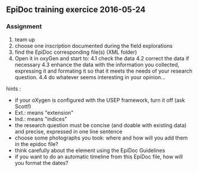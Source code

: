 ## EpiDoc training exercice 2016-05-24

### Assignment


1. team up
2. choose one inscription documented during the field explorations
3. find the EpiDoc corresponding file(s) (XML folder)
4. Open it in oxyGen and start to:
4.1 check the data
4.2 correct the data if necessary
4.3 enhance the data with the information you collected, expressing it and formating it so that it meets the needs of your research question.
4.4 do whatever seems interesting in your opinion...

hints :
- if your oXygen is configured with the USEP framework, turn it off (ask Scott!)
- Ext.: means "extension"
- Ind.: means "indices"
- the research question must be concise (and doable with existing data) and precise, expressed in one line sentence
- choose some photographs you took: where and how will you add them in the epidoc file?
- think carefully about the <provenance> element using the EpiDoc Guidelines
- if you want to do an automatic timeline from this EpiDoc file, how will you format the dates?
